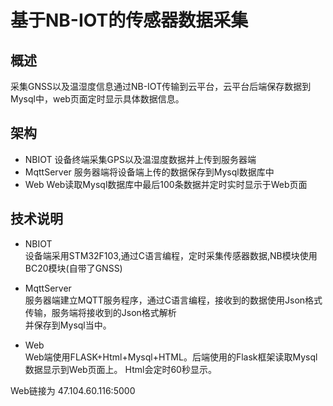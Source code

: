# 基于NB-IOT的传感器数据采集

## 概述
采集GNSS以及温湿度信息通过NB-IOT传输到云平台，云平台后端保存数据到Mysql中，web页面定时显示具体数据信息。

## 架构
* NBIOT 设备终端采集GPS以及温湿度数据并上传到服务器端
* MqttServer 服务器端将设备端上传的数据保存到Mysql数据库中
* Web Web读取Mysql数据库中最后100条数据并定时实时显示于Web页面

## 技术说明
* NBIOT  
设备端采用STM32F103,通过C语言编程，定时采集传感器数据,NB模块使用BC20模块(自带了GNSS)  

* MqttServer  
服务器端建立MQTT服务程序，通过C语言编程，接收到的数据使用Json格式传输，服务端将接收到的Json格式解析  
并保存到Mysql当中。  

* Web  
Web端使用FLASK+Html+Mysql+HTML。后端使用的Flask框架读取Mysql数据显示到Web页面上。
Html会定时60秒显示。

Web链接为 47.104.60.116:5000


